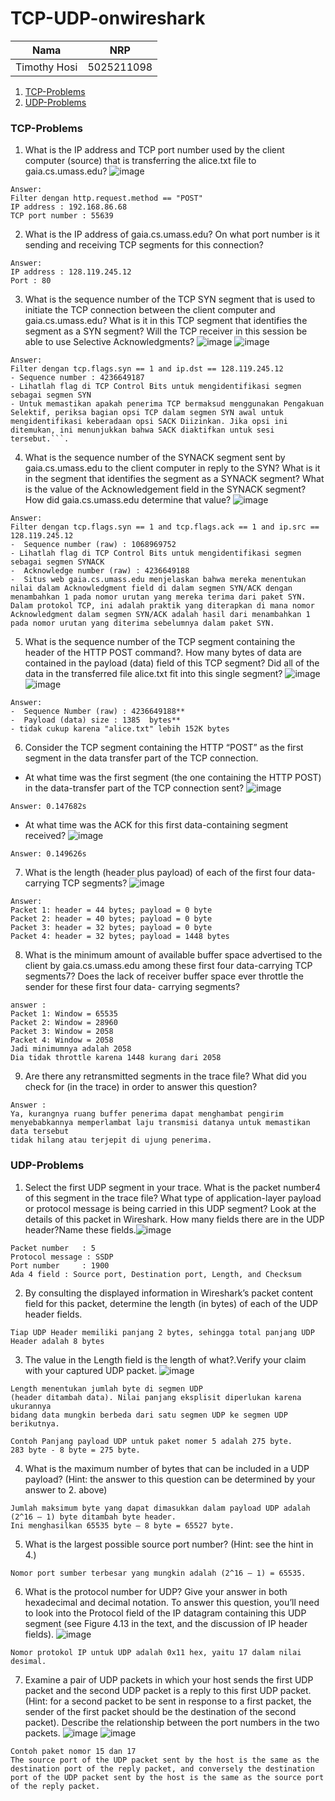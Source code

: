 # TCP-UDP-onwireshark

|Nama|NRP|
|----------------------------|----------|
|Timothy Hosi |5025211098|

1. [TCP-Problems](#TCP-Problems)
2. [UDP-Problems](#UDP-Problems)

### **TCP-Problems**
1. What is the IP address and TCP port number used by the client computer (source) that is transferring the alice.txt file to gaia.cs.umass.edu?
![image](https://github.com/thossb/TCP-UDP-onwireshark/assets/90438426/9f397264-b93d-4bb8-b92b-54e716babd3a)
``` 
Answer:
Filter dengan http.request.method == "POST"
IP address : 192.168.86.68
TCP port number : 55639
```
2. What is the IP address of gaia.cs.umass.edu? On what port number is it sending and receiving TCP segments for this connection?

``` 
Answer:
IP address : 128.119.245.12
Port : 80
```
3. What is the sequence number of the TCP SYN segment that is used to initiate the TCP connection between the client computer and gaia.cs.umass.edu? What is it in this TCP segment that identifies the segment as a SYN segment? Will the TCP receiver in this session be able to use Selective Acknowledgments?
![image](https://github.com/thossb/TCP-UDP-onwireshark/assets/90438426/702c5bd2-fb3f-4d25-a892-96aa65fca29b)
![image](https://github.com/thossb/TCP-UDP-onwireshark/assets/90438426/d46733f2-b753-44ab-a134-ac2c66afe194)
``` 
Answer:
Filter dengan tcp.flags.syn == 1 and ip.dst == 128.119.245.12
- Sequence number : 4236649187
- Lihatlah flag di TCP Control Bits untuk mengidentifikasi segmen sebagai segmen SYN
- Untuk memastikan apakah penerima TCP bermaksud menggunakan Pengakuan Selektif, periksa bagian opsi TCP dalam segmen SYN awal untuk mengidentifikasi keberadaan opsi SACK Diizinkan. Jika opsi ini ditemukan, ini menunjukkan bahwa SACK diaktifkan untuk sesi tersebut.```.
```

4. What is the sequence number of the SYNACK segment sent by gaia.cs.umass.edu to the client computer in reply to the SYN? What is it in the segment that identifies the segment as a SYNACK segment? What is the value of the Acknowledgement field in the SYNACK segment? How did gaia.cs.umass.edu determine that value?
![image](https://github.com/thossb/TCP-UDP-onwireshark/assets/90438426/d76f293d-66de-4cc3-8bf4-545532824e54)
``` 
Answer:
Filter dengan tcp.flags.syn == 1 and tcp.flags.ack == 1 and ip.src == 128.119.245.12
-  Sequence number (raw) : 1068969752
- Lihatlah flag di TCP Control Bits untuk mengidentifikasi segmen sebagai segmen SYNACK
-  Acknowledge number (raw) : 4236649188
-  Situs web gaia.cs.umass.edu menjelaskan bahwa mereka menentukan nilai dalam Acknowledgment field di dalam segmen SYN/ACK dengan menambahkan 1 pada nomor urutan yang mereka terima dari paket SYN. Dalam protokol TCP, ini adalah praktik yang diterapkan di mana nomor Acknowledgment dalam segmen SYN/ACK adalah hasil dari menambahkan 1 pada nomor urutan yang diterima sebelumnya dalam paket SYN. 
```

5. What is the sequence number of the TCP segment containing the header of the HTTP POST command?. How many bytes of data are contained in the payload (data) field of this TCP segment? Did all of the data in the transferred file alice.txt fit into this single segment?
![image](https://github.com/thossb/TCP-UDP-onwireshark/assets/90438426/038b7bf6-1d4f-4750-a252-5563bfe38976)
![image](https://github.com/thossb/TCP-UDP-onwireshark/assets/90438426/b9cf2cc9-845d-4697-9f8c-7ea670ea05d4)
``` 
Answer:
-  Sequence Number (raw) : 4236649188**
-  Payload (data) size : 1385  bytes**
- tidak cukup karena "alice.txt" lebih 152K bytes 
```

6.  Consider the TCP segment containing the HTTP “POST” as the first segment in the data transfer part of the TCP connection.
* At what time was the first segment (the one containing the HTTP POST) in the data-transfer part of the TCP connection sent?
![image](https://github.com/thossb/TCP-UDP-onwireshark/assets/90438426/4d59849a-2cd1-4857-b388-5fd39532df2c)
``` 
Answer: 0.147682s
```
* At what time was the ACK for this first data-containing segment received?
![image](https://github.com/thossb/TCP-UDP-onwireshark/assets/90438426/e2b5cc13-41b8-48d4-af6a-a40c9c996b3a)
``` 
Answer: 0.149626s
```
7. What is the length (header plus payload) of each of the first four data-carrying TCP segments?
![image](https://github.com/thossb/TCP-UDP-onwireshark/assets/90438426/18fc654d-655c-448b-b318-ad72696e6a4c)
```
Answer:
Packet 1: header = 44 bytes; payload = 0 byte 
Packet 2: header = 40 bytes; payload = 0 byte 
Packet 3: header = 32 bytes; payload = 0 byte 
Packet 4: header = 32 bytes; payload = 1448 bytes
```
8. What is the minimum amount of available buffer space advertised to the client by gaia.cs.umass.edu among these first four data-carrying TCP segments7? Does the lack of receiver buffer space ever throttle the sender for these first four data- carrying segments?

```
answer :
Packet 1: Window = 65535
Packet 2: Window = 28960
Packet 3: Window = 2058
Packet 4: Window = 2058
Jadi minimumnya adalah 2058
Dia tidak throttle karena 1448 kurang dari 2058
```
9. Are there any retransmitted segments in the trace file? What did you check for (in the trace) in order to answer this question?

```
Answer :
Ya, kurangnya ruang buffer penerima dapat menghambat pengirim
menyebabkannya memperlambat laju transmisi datanya untuk memastikan data tersebut
tidak hilang atau terjepit di ujung penerima.
```
### **UDP-Problems**
1. Select the first UDP segment in your trace. What is the packet number4 of this segment in the trace file? What type of application-layer payload or protocol message is being carried in this UDP segment? Look at the details of this packet in Wireshark. How many fields there are in the UDP header?Name these fields.![image](https://github.com/thossb/TCP-UDP-onwireshark/assets/90438426/0385e882-dbc1-49aa-a791-6e4c192a324d)
```
Packet number   : 5 
Protocol message : SSDP
Port number     : 1900
Ada 4 field : Source port, Destination port, Length, and Checksum
```
2. By consulting the displayed information in Wireshark’s packet content field for this packet, determine the length (in bytes) of each of the UDP header fields.
```
Tiap UDP Header memiliki panjang 2 bytes, sehingga total panjang UDP Header adalah 8 bytes
```
3. The value in the Length field is the length of what?.Verify your claim with your captured UDP packet.
![image](https://github.com/thossb/TCP-UDP-onwireshark/assets/90438426/e6677d47-d9f1-49bc-8939-12b3c3bb4ba4)
```
Length menentukan jumlah byte di segmen UDP
(header ditambah data). Nilai panjang eksplisit diperlukan karena ukurannya
bidang data mungkin berbeda dari satu segmen UDP ke segmen UDP berikutnya.

Contoh Panjang payload UDP untuk paket nomer 5 adalah 275 byte.
283 byte - 8 byte = 275 byte.
```

4. What is the maximum number of bytes that can be included in a UDP payload? (Hint: the answer to this question can be determined by your answer to 2. above)
```
Jumlah maksimum byte yang dapat dimasukkan dalam payload UDP adalah (2^16 – 1) byte ditambah byte header.
Ini menghasilkan 65535 byte – 8 byte = 65527 byte.
```

5. What is the largest possible source port number? (Hint: see the hint in 4.)
```
Nomor port sumber terbesar yang mungkin adalah (2^16 – 1) = 65535.
```

6. What is the protocol number for UDP? Give your answer in both hexadecimal and decimal notation. To answer this question, you’ll need to look into the Protocol field of the IP datagram containing this UDP segment (see Figure 4.13 in the text, and the discussion of IP header fields).
![image](https://github.com/thossb/TCP-UDP-onwireshark/assets/90438426/33757451-191e-4753-8271-7ef5ba16c4a9)
```
Nomor protokol IP untuk UDP adalah 0x11 hex, yaitu 17 dalam nilai desimal.
```

7. Examine a pair of UDP packets in which your host sends the first UDP packet and the second UDP packet is a reply to this first UDP packet. (Hint: for a second packet to be sent in response to a first packet, the sender of the first packet should be the destination of the second packet). Describe the relationship between the port numbers in the two packets.
![image](https://github.com/thossb/TCP-UDP-onwireshark/assets/90438426/498560bf-dbdb-426d-bf19-3d7b7c8eadf6)
![image](https://github.com/thossb/TCP-UDP-onwireshark/assets/90438426/8b250a39-b8c5-4c9a-b5d4-845798324c6f)
```
Contoh paket nomor 15 dan 17
The source port of the UDP packet sent by the host is the same as the 
destination port of the reply packet, and conversely the destination 
port of the UDP packet sent by the host is the same as the source port 
of the reply packet.
```




















